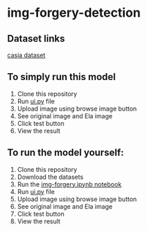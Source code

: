 # img-forgery-detection
## Dataset links
[casia dataset](https://www.kaggle.com/datasets/sophatvathana/casia-dataset)
## To simply run this model
1. Clone this repository
2. Run [ui.py](https://github.com/RamanjaneyuluPulagam/img-forgery-detection/blob/main/ui.py) file
3. Upload image using browse image button
4. See original image and Ela image
5. Click test button
6. View the result
## To run the model yourself:
1. Clone this repository
2. Download the datasets
3. Run the [img-forgery.ipynb notebook](https://github.com/RamanjaneyuluPulagam/img-forgery-detection/blob/main/img-forgery.ipynb)
4. Run [ui.py](https://github.com/RamanjaneyuluPulagam/img-forgery-detection/blob/main/ui.py) file
5. Upload image using browse image button
5. See original image and Ela image
6. Click test button
7. View the result
